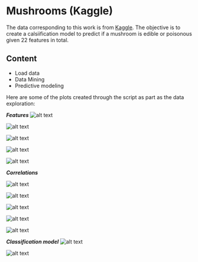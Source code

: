 # Mushrooms (Kaggle)
The data corresponding to this work is from [Kaggle](https://www.kaggle.com/uciml/mushroom-classification).
The objective is to create a calsiification model to predict if a mushroom is edible or poisonous given 22 features in total.

## Content
- Load data
- Data Mining
- Predictive modeling

Here are some of the plots created through the script as part as the data exploration:

**_Features_**
![alt text](https://github.com/odeibarredo/Mushrooms-Kaggle-/blob/master/img/01%20Cap%20%2B%20bruises.png)

![alt text](https://github.com/odeibarredo/Mushrooms-Kaggle-/blob/master/img/02%20Gill.png)

![alt text](https://github.com/odeibarredo/Mushrooms-Kaggle-/blob/master/img/03%20Stalk.png)

![alt text](https://github.com/odeibarredo/Mushrooms-Kaggle-/blob/master/img/04%20Veil%20%2B%20ring.png)

![alt text](https://github.com/odeibarredo/Mushrooms-Kaggle-/blob/master/img/05%20Odor%20%2B%20spore%20%2B%20population%20%2B%20habitat.png)

**_Correlations_**

![alt text](https://github.com/odeibarredo/Mushrooms-Kaggle-/blob/master/img/06%20Cor_cap%2Bbruises.png)

![alt text](https://github.com/odeibarredo/Mushrooms-Kaggle-/blob/master/img/07%20Cor_gill.png)

![alt text](https://github.com/odeibarredo/Mushrooms-Kaggle-/blob/master/img/08%20Cor_stalk.png)

![alt text](https://github.com/odeibarredo/Mushrooms-Kaggle-/blob/master/img/09%20Cor_veil%2Bring.png)

![alt text](https://github.com/odeibarredo/Mushrooms-Kaggle-/blob/master/img/10%20Cor_odor%2Bspore%2Bpop%2Bhab.png)

**_Classification model_**
![alt text](https://github.com/odeibarredo/Mushrooms-Kaggle-/blob/master/img/11%20Variables%20importance.png)

![alt text](https://github.com/odeibarredo/Mushrooms-Kaggle-/blob/master/img/12%20Decision%20tree.jpg)
